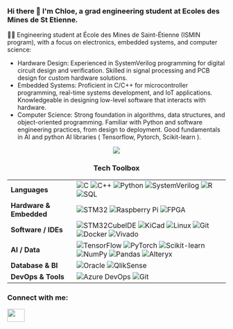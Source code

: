 ### Hi there 👋 I'm Chloe, a grad engineering student at Ecoles des Mines de St Etienne. 

👩‍💻 Engineering student at École des Mines de Saint-Étienne (ISMIN program), with a focus on electronics, embedded systems, and computer science:

* Hardware Design: Experienced in SystemVerilog programming for digital circuit design and verification. Skilled in signal processing and PCB design for custom hardware solutions.
* Embedded Systems: Proficient in C/C++ for microcontroller programming, real-time systems development, and IoT applications. Knowledgeable in designing low-level software that interacts with hardware.
* Computer Science: Strong foundation in algorithms, data structures, and object-oriented programming. Familiar with Python and software engineering practices, from design to deployment. Good fundamentals in AI and python AI libraries ( Tensorflow, Pytorch, Scikit-learn ).

<div align="center">
  <img src="https://media.giphy.com/media/v1.Y2lkPTc5MGI3NjExMDM4Zm83MzA0dDc5eHdtMHpvZHZ0enZmams5MWRmM21tdDVndG1lOSZlcD12MV9pbnRlcm5hbF9naWZfYnlfaWQmY3Q9Zw/xTiTngQ7Gpakdpm4nu/giphy.gif" />
</div>

<div align="center">

### Tech Toolbox
<table> 
  <tr> 
    <td><strong> Languages</strong></td> 
    <td> 
      <img src="https://img.shields.io/badge/C-blue?logo=c&logoColor=white" alt="C" /> 
      <img src="https://img.shields.io/badge/C++-00599C?logo=c%2B%2B&logoColor=white" alt="C++" /> 
      <img src="https://img.shields.io/badge/Python-3776AB?logo=python&logoColor=white" alt="Python" /> 
      <img src="https://img.shields.io/badge/SystemVerilog-404040?logoColor=white" alt="SystemVerilog" /> 
      <img src="https://img.shields.io/badge/R-276DC3?logo=r&logoColor=white" alt="R" /> 
      <img src="https://img.shields.io/badge/SQL-CC2927?logo=microsoftsqlserver&logoColor=white" alt="SQL" /> 
    </td> 
  </tr> 
  <tr> 
    <td><strong> Hardware & Embedded</strong></td> 
    <td> 
      <img src="https://img.shields.io/badge/STM32-03234B?logo=stmicroelectronics&logoColor=white" alt="STM32" /> 
      <img src="https://img.shields.io/badge/Raspberry%20Pi-C51A4A?logo=raspberrypi&logoColor=white" alt="Raspberry Pi" /> 
      <img src="https://img.shields.io/badge/FPGA-0082CA?logo=intel&logoColor=white" alt="FPGA" /> 
    </td> 
  </tr> 
  <tr> 
    <td><strong> Software / IDEs</strong></td> 
    <td> 
      <img src="https://img.shields.io/badge/STM32CubeIDE-03234B?logo=stmicroelectronics&logoColor=white" alt="STM32CubeIDE" /> 
      <img src="https://img.shields.io/badge/KiCad-314CB0?logo=kicad&logoColor=white" alt="KiCad" /> 
      <img src="https://img.shields.io/badge/Linux-FCC624?logo=linux&logoColor=black" alt="Linux" /> 
      <img src="https://img.shields.io/badge/Git-F05032?logo=git&logoColor=white" alt="Git" /> 
      <img src="https://img.shields.io/badge/Docker-2496ED?logo=docker&logoColor=white" alt="Docker" /> 
      <img src="https://img.shields.io/badge/Vivado-FFB500?logoColor=black" alt="Vivado" /> 
    </td> 
  </tr> 
  <tr> 
    <td><strong> AI / Data</strong></td> 
    <td> 
      <img src="https://img.shields.io/badge/TensorFlow-FF6F00?logo=tensorflow&logoColor=white" alt="TensorFlow" /> 
      <img src="https://img.shields.io/badge/PyTorch-EE4C2C?logo=pytorch&logoColor=white" alt="PyTorch" /> 
      <img src="https://img.shields.io/badge/Scikit--learn-F7931E?logo=scikit-learn&logoColor=white" alt="Scikit-learn" /> 
      <img src="https://img.shields.io/badge/NumPy-013243?logo=numpy&logoColor=white" alt="NumPy" /> 
      <img src="https://img.shields.io/badge/Pandas-150458?logo=pandas&logoColor=white" alt="Pandas" /> 
      <img src="https://img.shields.io/badge/AlteryX-0077CC?logo=alteryx&logoColor=white" alt="Alteryx" /> 
    </td> 
  </tr> 
  <tr> 
    <td><strong> Database & BI</strong></td> 
    <td> 
      <img src="https://img.shields.io/badge/Oracle-F80000?logo=oracle&logoColor=white" alt="Oracle" /> 
      <img src="https://img.shields.io/badge/QlikSense-0092CC?logo=qlik&logoColor=white" alt="QlikSense" /> 
    </td> 
  </tr> 
  <tr> 
    <td><strong> DevOps & Tools</strong></td> 
    <td> 
      <img src="https://img.shields.io/badge/Azure_DevOps-0078D7?logo=azuredevops&logoColor=white" alt="Azure DevOps" /> 
      <img src="https://img.shields.io/badge/Git-F05032?logo=git&logoColor=white" alt="Git" /> 
    </td> 
  </tr> 
</table>

</div>

<h3 align="left">Connect with me:</h3>
<p align="left">
<a href="https://www.linkedin.com/in/chlo%C3%A9-larroze-63ba94241" target="blank"><img align="center" src="https://cdn.jsdelivr.net/npm/simple-icons@3.0.1/icons/linkedin.svg" alt="" height="30" width="40" /></a>
</p>
